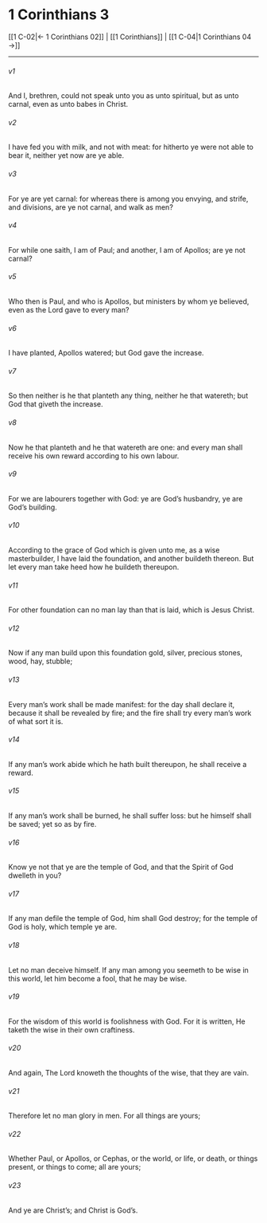 # 1 Corinthians 3

[[1 C-02|← 1 Corinthians 02]] | [[1 Corinthians]] | [[1 C-04|1 Corinthians 04 →]]
***

###### v1
And I, brethren, could not speak unto you as unto spiritual, but as unto carnal, even as unto babes in Christ.
###### v2
I have fed you with milk, and not with meat: for hitherto ye were not able to bear it, neither yet now are ye able.
###### v3
For ye are yet carnal: for whereas there is among you envying, and strife, and divisions, are ye not carnal, and walk as men?
###### v4
For while one saith, I am of Paul; and another, I am of Apollos; are ye not carnal?
###### v5
Who then is Paul, and who is Apollos, but ministers by whom ye believed, even as the Lord gave to every man?
###### v6
I have planted, Apollos watered; but God gave the increase.
###### v7
So then neither is he that planteth any thing, neither he that watereth; but God that giveth the increase.
###### v8
Now he that planteth and he that watereth are one: and every man shall receive his own reward according to his own labour.
###### v9
For we are labourers together with God: ye are God’s husbandry, ye are God’s building.
###### v10
According to the grace of God which is given unto me, as a wise masterbuilder, I have laid the foundation, and another buildeth thereon. But let every man take heed how he buildeth thereupon.
###### v11
For other foundation can no man lay than that is laid, which is Jesus Christ.
###### v12
Now if any man build upon this foundation gold, silver, precious stones, wood, hay, stubble;
###### v13
Every man’s work shall be made manifest: for the day shall declare it, because it shall be revealed by fire; and the fire shall try every man’s work of what sort it is.
###### v14
If any man’s work abide which he hath built thereupon, he shall receive a reward.
###### v15
If any man’s work shall be burned, he shall suffer loss: but he himself shall be saved; yet so as by fire.
###### v16
Know ye not that ye are the temple of God, and that the Spirit of God dwelleth in you?
###### v17
If any man defile the temple of God, him shall God destroy; for the temple of God is holy, which temple ye are.
###### v18
Let no man deceive himself. If any man among you seemeth to be wise in this world, let him become a fool, that he may be wise.
###### v19
For the wisdom of this world is foolishness with God. For it is written, He taketh the wise in their own craftiness.
###### v20
And again, The Lord knoweth the thoughts of the wise, that they are vain.
###### v21
Therefore let no man glory in men. For all things are yours;
###### v22
Whether Paul, or Apollos, or Cephas, or the world, or life, or death, or things present, or things to come; all are yours;
###### v23
And ye are Christ’s; and Christ is God’s. 
